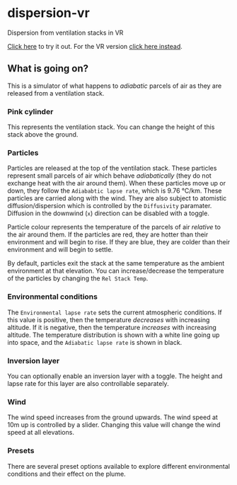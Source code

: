 # dispersion-vr
 Dispersion from ventilation stacks in VR

[Click here](https://github.com/benjym/dispersion-vr) to try it out. For the VR version [click here instead](https://github.com/benjym/dispersion-vr?VR).

## What is going on?
This is a simulator of what happens to *adiabatic* parcels of air as they are released from a ventilation stack.

### Pink cylinder

This represents the ventilation stack. You can change the height of this stack above the ground.

### Particles

Particles are released at the top of the ventilation stack. These particles represent small parcels of air which behave *adiabatically* (they do not exchange heat with the air around them). When these particles move up or down, they follow the `Adiababtic lapse rate`, which is 9.76 &deg;C/km. These particles are carried along with the wind. They are also subject to atomistic diffusion/dispersion which is controlled by the `Diffusivity` paramater. Diffusion in the downwind (`x`) direction can be disabled with a toggle.

Particle colour represents the temperature of the parcels of air *relative* to the air around them. If the particles are red, they are hotter than their environment and will begin to rise. If they are blue, they are colder than their environment and will begin to settle.

By default, particles exit the stack at the same temperature as the ambient environment at that elevation. You can increase/decrease the temperature of the particles by changing the `Rel Stack Temp`. 

### Environmental conditions

The `Environmental lapse rate` sets the current atmospheric conditions. If this value is positive, then the temperature *decreases* with increasing altitude. If it is negative, then the temperature *increases* with increasing altitude. The temperature distribution is shown with a white line going up into space, and the `Adiabatic lapse rate` is shown in black.

### Inversion layer

You can optionally enable an inversion layer with a toggle. The height and lapse rate for this layer are also controllable separately.

### Wind

The wind speed increases from the ground upwards. The wind speed at 10m up is controlled by a slider. Changing this value will change the wind speed at all elevations.

### Presets

There are several preset options available to explore different environmental conditions and their effect on the plume.
